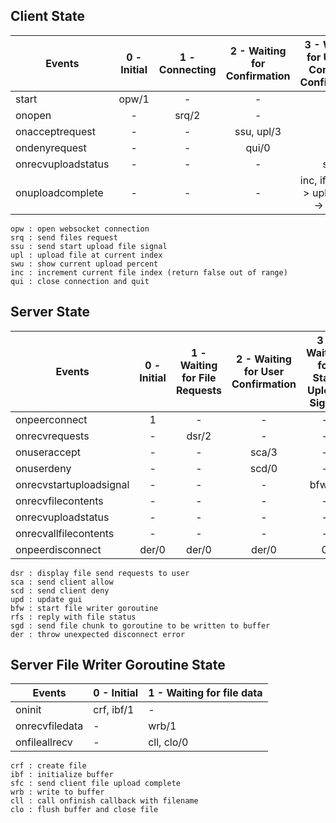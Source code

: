 ## Client State

| Events             | 0 - Initial | 1 - Connecting | 2 - Waiting for Confirmation | 3 - Waiting for Upload Complete Confirmation |
|--------------------|:-----------:|:--------------:|:----------------------------:|:--------------------------------------------:|
| start              |    opw/1    |        -       |               -              |                       -                      |
| onopen             |      -      |      srq/2     |               -              |                       -                      |
| onacceptrequest    |      -      |        -       |          ssu, upl/3          |                       -                      |
| ondenyrequest      |      -      |        -       |             qui/0            |                       -                      |
| onrecvuploadstatus |      -      |        -       |               -              |                      swu                     |
| onuploadcomplete   |      -      |        -       |               -              |    inc, if (true) -> upl/3; else -> qui/0    |

```text
opw : open websocket connection
srq : send files request
ssu : send start upload file signal
upl : upload file at current index
swu : show current upload percent
inc : increment current file index (return false out of range)
qui : close connection and quit
```

## Server State

| Events                  | 0 - Initial | 1 - Waiting for File Requests | 2 - Waiting for User Confirmation | 3 - Waiting for Start Upload Signal | 4 - Waiting for All File Contents |
|-------------------------|:-----------:|:-----------------------------:|:---------------------------------:|:-----------------------------------:|:---------------------------------:|
| onpeerconnect           |      1      |               -               |                 -                 |                  -                  |                 -                 |
| onrecvrequests          |      -      |             dsr/2             |                 -                 |                  -                  |                 -                 |
| onuseraccept            |      -      |               -               |               sca/3               |                  -                  |                 -                 |
| onuserdeny              |      -      |               -               |               scd/0               |                  -                  |                 -                 |
| onrecvstartuploadsignal |      -      |               -               |                 -                 |                bfw, 4               |                 -                 |
| onrecvfilecontents      |      -      |               -               |                 -                 |                  -                  |                sgd                |
| onrecvuploadstatus      |      -      |               -               |                 -                 |                  -                  |                rfs                |
| onrecvallfilecontents   |      -      |               -               |                 -                 |                  -                  |               upd/3               |
| onpeerdisconnect        |    der/0    |             der/0             |               der/0               |                  0                  |               der/0               |

```text
dsr : display file send requests to user
sca : send client allow
scd : send client deny
upd : update gui
bfw : start file writer goroutine
rfs : reply with file status
sgd : send file chunk to goroutine to be written to buffer
der : throw unexpected disconnect error
```

## Server File Writer Goroutine State

| Events         | 0 - Initial | 1 - Waiting for file data |
|----------------|-------------|---------------------------|
| oninit         | crf, ibf/1  | -                         |
| onrecvfiledata | -           | wrb/1                     |
| onfileallrecv  | -           | cll, clo/0                |

```text
crf : create file
ibf : initialize buffer
sfc : send client file upload complete
wrb : write to buffer
cll : call onfinish callback with filename
clo : flush buffer and close file
```
